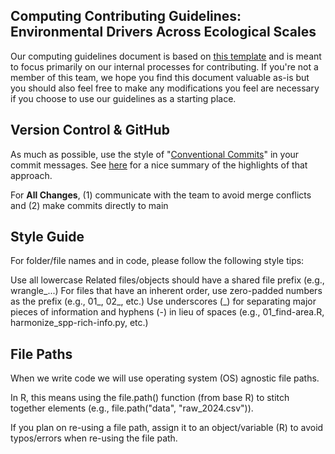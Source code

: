 ##  Computing Contributing Guidelines: Environmental Drivers Across Ecological Scales


Our computing guidelines document is based on [this template](https://github.com/lter/scicomp/blob/main/CONTRIBUTING.md) and is meant to focus primarily on our internal processes for contributing. If you're not a member of this team, we hope you find this document valuable as-is but you should also feel free to make any modifications you feel are necessary if you choose to use our guidelines as a starting place.

## Version Control & GitHub

As much as possible, use the style of "[Conventional Commits](https://www.conventionalcommits.org/en/v1.0.0/)" in your commit messages. See [here](https://njlyon0.github.io/tips/commits.html) for a nice summary of the highlights of that approach.

For **All Changes**, (1) communicate with the team to avoid merge conflicts and (2) make commits directly to main

## Style Guide

For folder/file names and in code, please follow the following style tips:

Use all lowercase
Related files/objects should have a shared file prefix (e.g., wrangle_...)
For files that have an inherent order, use zero-padded numbers as the prefix (e.g., 01_, 02_, etc.)
Use underscores (_) for separating major pieces of information and hyphens (-) in lieu of spaces (e.g., 01_find-area.R, harmonize_spp-rich-info.py, etc.)

## File Paths

When we write code we will use operating system (OS) agnostic file paths.

In R, this means using the file.path() function (from base R) to stitch together elements (e.g., file.path("data", "raw_2024.csv")). 

If you plan on re-using a file path, assign it to an object/variable (R) to avoid typos/errors when re-using the file path.
